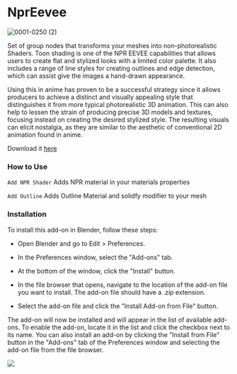 # NprEevee

![0001-0250 (2)](https://user-images.githubusercontent.com/69900896/216748961-59c1ba70-3d00-489f-aea4-825e84a53298.gif)

Set of group nodes that transforms your meshes into non-photorealistic Shaders. Toon shading is one of the NPR EEVEE capabilities that allows users to create flat and stylized looks with a limited color palette. It also includes a range of line styles for creating outlines and edge detection, which can assist give the images a hand-drawn appearance.

Using this in anime has proven to be a successful strategy since it allows producers to achieve a distinct and visually appealing style that distinguishes it from more typical photorealistic 3D animation. This can also help to lessen the strain of producing precise 3D models and textures, focusing instead on creating the desired stylized style. The resulting visuals can elicit nostalgia, as they are similar to the aesthetic of conventional 2D animation found in anime.

Download it [here](https://kentedoloverio.gumroad.com/l/npr-eevee)

### How to Use

`Add NPR Shader` Adds NPR material in your materials properties 

`Add Outline` Adds Outline Material and solidfy modifier to your mesh

### Installation

To install this add-on in Blender, follow these steps:

- Open Blender and go to Edit > Preferences.

- In the Preferences window, select the "Add-ons" tab.

- At the bottom of the window, click the "Install" button.

- In the file browser that opens, navigate to the location of the add-on file you want to install. The add-on file should have a .zip extension.

- Select the add-on file and click the "Install Add-on from File" button.

The add-on will now be installed and will appear in the list of available add-ons. To enable the add-on, locate it in the list and click the checkbox next to its name.
You can also install an add-on by clicking the "Install from File" button in the "Add-ons" tab of the Preferences window and selecting the add-on file from the file browser.

![](https://user-images.githubusercontent.com/69900896/217299801-e4455e6d-03c2-4cfb-a6df-41ccffb7326f.gif)
